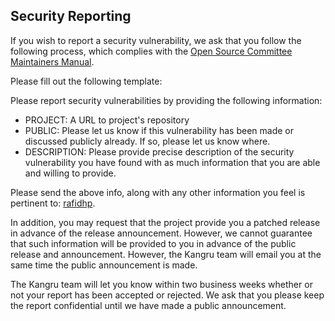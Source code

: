 ## Security Reporting

If you wish to report a security vulnerability, we ask that you follow the following process, which complies with the [Open Source Committee Maintainers Manual](https://opensource.ieee.org/community/manual).

Please fill out the following template:

Please report security vulnerabilities by providing the following information:

* PROJECT: A URL to project's repository
* PUBLIC: Please let us know if this vulnerability has been made or discussed publicly already. If so, please let us know where. 
* DESCRIPTION: Please provide precise description of the security vulnerability you have found with as much information that you are able and willing to provide.

Please send the above info, along with any other information you feel is pertinent to: [rafidhp](https://github.com/rafidhp).

In addition, you may request that the project provide you a patched release in advance of the release announcement. However, we cannot guarantee that such information will be provided to you in advance of the public release and announcement. However, the Kangru team will email you at the same time the public announcement is made.

The Kangru team will let you know within two business weeks whether or not your report has been accepted or rejected. We ask that you please keep the report confidential until we have made a public announcement.
